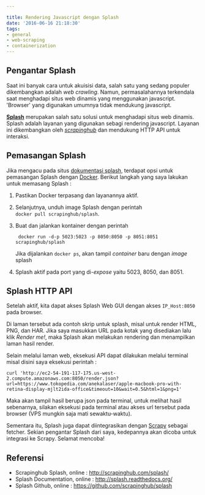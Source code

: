 ```yaml
---

title: Rendering Javascript dengan Splash
date: '2016-06-16 21:18:30'
tags:
- general
- web-scraping
- containerization
---
```


## Pengantar Splash
Saat ini banyak cara untuk akuisisi data, salah satu yang sedang populer dikembangkan adalah *web crawling*. Namun, permasalahannya terkendala saat menghadapi situs web dinamis yang menggunakan javascript. 'Browser' yang digunakan umumnya tidak mendukung javascript.

[**Splash**](https://github.com/scrapinghub/splash/) merupakan salah satu solusi untuk menghadapi situs web dinamis. Splash adalah layanan yang digunakan sebagi rendering javascript. Layanan ini dikembangkan oleh [*scrapinghub*](http://scrapinghub.com/) dan mendukung HTTP API untuk interaksi.

## Pemasangan Splash
Jika mengacu pada situs [dokumentasi splash](http://splash.readthedocs.io/en/stable/), terdapat opsi untuk pemasangan Splash dengan [Docker](https://www.docker.com/). Berikut langkah yang saya lakukan untuk memasang Splash :

1. Pastikan Docker terpasang dan layanannya aktif.
2. Selanjutnya, unduh image Splash dengan perintah     
    `docker pull scrapinghub/splash`.
3. Buat dan jalankan kontainer dengan perintah

        docker run -d-p 5023:5023 -p 8050:8050 -p 8051:8051 scrapinghub/splash
    Jika dijalankan `docker ps`, akan tampil *container* baru dengan *image* splash
4. Splash aktif pada port yang di-*expose* yaitu 5023, 8050, dan 8051.

## Splash HTTP API
Setelah aktif, kita dapat akses Splash Web GUI dengan akses `IP_Host:8050` pada browser.

Di laman tersebut ada contoh skrip untuk splash, misal untuk render HTML, PNG, dan HAR. Jika saya masukkan URL pada kotak yang disediakan lalu klik *Render me!*, maka Splash akan melakukan rendering dan menampilkan laman hasil render.

Selain melalui laman web, eksekusi API dapat dilakukan melalui terminal misal disini saya eksekusi perintah :
    
    curl 'http://ec2-54-191-117-175.us-west-2.compute.amazonaws.com:8050/render.json?url=https://www.tokopedia.com/anekalaser/apple-macbook-pro-with-retina-display-mjlt2ida-office&timeout=10&wait=0.5&html=1&png=1'

Maka akan tampil hasil berupa json pada terminal, untuk melihat hasil sebenarnya, silakan eksekusi pada terminal atau akses url tersebut pada browser (VPS mungkin saja mati sewaktu-waktu).

Sementara itu, Splash juga dapat diintegrasikan dengan [Scrapy](http://scrapy.org/) sebagai fetcher. Sekian pengantar Splash dari saya, kedepannya akan dicoba untuk integrasi ke Scrapy. Selamat mencoba!

## Referensi
* Scrapinghub Splash, online : http://scrapinghub.com/splash/
* Splash Documentation, online : http://splash.readthedocs.org/
* Splash Github, online : https://github.com/scrapinghub/splash